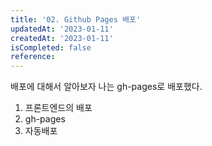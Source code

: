 ```yaml
---
title: '02. Github Pages 배포'
updatedAt: '2023-01-11'
createdAt: '2023-01-11'
isCompleted: false
reference:
---
```


배포에 대해서 알아보자 나는 gh-pages로 배포했다.

1. 프론트엔드의 배포
2. gh-pages
3. 자동배포
